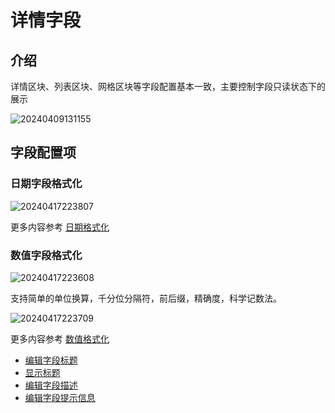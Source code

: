 # 详情字段

## 介绍

详情区块、列表区块、网格区块等字段配置基本一致，主要控制字段只读状态下的展示

![20240409131155](https://nocobase-docs.oss-cn-beijing.aliyuncs.com/20240409131155.png)

## 字段配置项

### 日期字段格式化

![20240417223807](https://nocobase-docs.oss-cn-beijing.aliyuncs.com/20240417223807.png)

更多内容参考 [日期格式化](/handbook/ui/fields/specific/date-picker)

### 数值字段格式化

![20240417223608](https://nocobase-docs.oss-cn-beijing.aliyuncs.com/20240417223608.png)

支持简单的单位换算，千分位分隔符，前后缀，精确度，科学记数法。

![20240417223709](https://nocobase-docs.oss-cn-beijing.aliyuncs.com/20240417223709.png)

更多内容参考 [数值格式化](/handbook/ui/fields/field-settings/number-format)

- [编辑字段标题](/handbook/ui/fields/field-settings/edit-title)
- [显示标题](/handbook/ui/fields/field-settings/display-title)
- [编辑字段描述](/handbook/ui/fields/field-settings/edit-description)
- [编辑字段提示信息](/handbook/ui/fields/field-settings/edit-tooltip)
